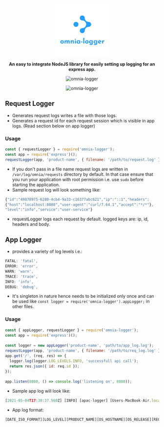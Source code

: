<p align="center"><img src="https://raw.githubusercontent.com/kartik1998/omnia-logger/master/logo.png" alt="logger"> </p>
<p align="center"><b> An easy to integrate NodeJS library for easily setting up logging for an express app.</b></p>

<p align="center"><img src="https://img.shields.io/badge/omnia-logger-red" alt="omnia-logger"></p>
<p align="center"><img src="https://img.shields.io/badge/simple-logging-brightgreen" alt="omnia-logger"></p>

## Request Logger

- Generates request logs writes a file with those logs.
- Generates a request id for each request session which is visible in app logs. (Read section below on app logger)

### Usage

```javascript
const { requestLogger } = require('omnia-logger');
const app = require('express')();
requestLogger(app, 'product-name', { filename: '/path/to/request.log' });
```

- If you don't pass in a file name request logs are written in `/var/log/omnia/requests` directory by default. In that case ensure that you run your application with root permission i.e. use `sudo` before starting the application.
- Sample request log will look something like:

```javascript
{"id":"49878975-6280-4cb4-9a33-c16377abc621","ip":"::1","headers":
{"host":"localhost:8080","user-agent":"curl/7.64.1","accept":"*/*"},
"level":"info","service":"user-service"}
```

- requestLogger logs each request by default. logged keys are: ip, id, headers and body.

## App Logger

- provides a variety of log levels i.e.:

```javascript
FATAL: 'fatal',
ERROR: 'error',
WARN: 'warn',
TRACE: 'trace',
INFO: 'info',
DEBUG: 'debug',
```

- It's singleton in nature hence needs to be initialized only once and can be used like `const logger = require('omnia-logger').appLogger;` in other files.

### Usage

```javascript
const { appLogger, requestLogger } = require('omnia-logger');
const app = require('express')();

const logger = new appLogger('product-name', 'path/to/app_log.log');
requestLogger(app, 'product-name', { filename: '/path/to/req_log.log' });
app.get('/', (req, res) => {
  logger.log(logger.LOG_LEVELS.INFO, 'successfull api call');
  return res.json({ id: req.id });
});

app.listen(8080, () => console.log('listening on', 8080));
```

- Sample app log will look like:

```javascript
[2021-05-04T17:30:37.560Z] [INFO] [apac-logger] [Users-MacBook-Air.local] [20.2.0] [49878975-6280-4cb4-9a33-c16377abc621] successfull api call
```

- App log format:

```javascript
[DATE_ISO_FORMAT][LOG_LEVEL][PRODUCT_NAME][OS_HOSTNAME][OS_RELEASE][REQUEST_ID] LOG_MESSAGE
```
